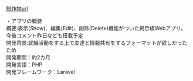 <a href="http://twitterfu.herokuapp.com/">制作物url</a>
<p>・アプリの概要<br>
     概要:表示(Show)、編集(Edit)、削除(Delete)機能がついた掲示板Webアプリ。今後コメント昨日なども搭載予定<br>
     開発背景:就職活動をする上で友達と情報共有をするフォーマットが欲しかったため<br>
     開発期間：約2カ月<br>
     開発言語：PHP<br>
     開発フレームワーク：Laravel
<!--   ・工夫した点や大変だったこと、それに対してどう取り組んだか -->
</p>


